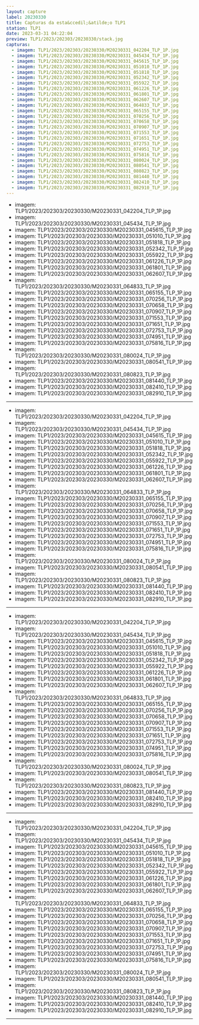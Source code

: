 ```yaml
---
layout: capture
label: 20230330
title: Capturas da esta&ccedil;&atilde;o TLP1
station: TLP1
date: 2023-03-31 04:22:04
preview: TLP1/2023/202303/20230330/stack.jpg
capturas:
  - imagem: TLP1/2023/202303/20230330/M20230331_042204_TLP_1P.jpg
  - imagem: TLP1/2023/202303/20230330/M20230331_045434_TLP_1P.jpg
  - imagem: TLP1/2023/202303/20230330/M20230331_045615_TLP_1P.jpg
  - imagem: TLP1/2023/202303/20230330/M20230331_051010_TLP_1P.jpg
  - imagem: TLP1/2023/202303/20230330/M20230331_051818_TLP_1P.jpg
  - imagem: TLP1/2023/202303/20230330/M20230331_052342_TLP_1P.jpg
  - imagem: TLP1/2023/202303/20230330/M20230331_055922_TLP_1P.jpg
  - imagem: TLP1/2023/202303/20230330/M20230331_061226_TLP_1P.jpg
  - imagem: TLP1/2023/202303/20230330/M20230331_061801_TLP_1P.jpg
  - imagem: TLP1/2023/202303/20230330/M20230331_062607_TLP_1P.jpg
  - imagem: TLP1/2023/202303/20230330/M20230331_064833_TLP_1P.jpg
  - imagem: TLP1/2023/202303/20230330/M20230331_065155_TLP_1P.jpg
  - imagem: TLP1/2023/202303/20230330/M20230331_070256_TLP_1P.jpg
  - imagem: TLP1/2023/202303/20230330/M20230331_070658_TLP_1P.jpg
  - imagem: TLP1/2023/202303/20230330/M20230331_070907_TLP_1P.jpg
  - imagem: TLP1/2023/202303/20230330/M20230331_071553_TLP_1P.jpg
  - imagem: TLP1/2023/202303/20230330/M20230331_071651_TLP_1P.jpg
  - imagem: TLP1/2023/202303/20230330/M20230331_072753_TLP_1P.jpg
  - imagem: TLP1/2023/202303/20230330/M20230331_074951_TLP_1P.jpg
  - imagem: TLP1/2023/202303/20230330/M20230331_075816_TLP_1P.jpg
  - imagem: TLP1/2023/202303/20230330/M20230331_080024_TLP_1P.jpg
  - imagem: TLP1/2023/202303/20230330/M20230331_080541_TLP_1P.jpg
  - imagem: TLP1/2023/202303/20230330/M20230331_080823_TLP_1P.jpg
  - imagem: TLP1/2023/202303/20230330/M20230331_081440_TLP_1P.jpg
  - imagem: TLP1/2023/202303/20230330/M20230331_082410_TLP_1P.jpg
  - imagem: TLP1/2023/202303/20230330/M20230331_082910_TLP_1P.jpg
---
```

  - imagem: TLP1/2023/202303/20230330/M20230331_042204_TLP_1P.jpg
  - imagem: TLP1/2023/202303/20230330/M20230331_045434_TLP_1P.jpg
  - imagem: TLP1/2023/202303/20230330/M20230331_045615_TLP_1P.jpg
  - imagem: TLP1/2023/202303/20230330/M20230331_051010_TLP_1P.jpg
  - imagem: TLP1/2023/202303/20230330/M20230331_051818_TLP_1P.jpg
  - imagem: TLP1/2023/202303/20230330/M20230331_052342_TLP_1P.jpg
  - imagem: TLP1/2023/202303/20230330/M20230331_055922_TLP_1P.jpg
  - imagem: TLP1/2023/202303/20230330/M20230331_061226_TLP_1P.jpg
  - imagem: TLP1/2023/202303/20230330/M20230331_061801_TLP_1P.jpg
  - imagem: TLP1/2023/202303/20230330/M20230331_062607_TLP_1P.jpg
  - imagem: TLP1/2023/202303/20230330/M20230331_064833_TLP_1P.jpg
  - imagem: TLP1/2023/202303/20230330/M20230331_065155_TLP_1P.jpg
  - imagem: TLP1/2023/202303/20230330/M20230331_070256_TLP_1P.jpg
  - imagem: TLP1/2023/202303/20230330/M20230331_070658_TLP_1P.jpg
  - imagem: TLP1/2023/202303/20230330/M20230331_070907_TLP_1P.jpg
  - imagem: TLP1/2023/202303/20230330/M20230331_071553_TLP_1P.jpg
  - imagem: TLP1/2023/202303/20230330/M20230331_071651_TLP_1P.jpg
  - imagem: TLP1/2023/202303/20230330/M20230331_072753_TLP_1P.jpg
  - imagem: TLP1/2023/202303/20230330/M20230331_074951_TLP_1P.jpg
  - imagem: TLP1/2023/202303/20230330/M20230331_075816_TLP_1P.jpg
  - imagem: TLP1/2023/202303/20230330/M20230331_080024_TLP_1P.jpg
  - imagem: TLP1/2023/202303/20230330/M20230331_080541_TLP_1P.jpg
  - imagem: TLP1/2023/202303/20230330/M20230331_080823_TLP_1P.jpg
  - imagem: TLP1/2023/202303/20230330/M20230331_081440_TLP_1P.jpg
  - imagem: TLP1/2023/202303/20230330/M20230331_082410_TLP_1P.jpg
  - imagem: TLP1/2023/202303/20230330/M20230331_082910_TLP_1P.jpg
---
  - imagem: TLP1/2023/202303/20230330/M20230331_042204_TLP_1P.jpg
  - imagem: TLP1/2023/202303/20230330/M20230331_045434_TLP_1P.jpg
  - imagem: TLP1/2023/202303/20230330/M20230331_045615_TLP_1P.jpg
  - imagem: TLP1/2023/202303/20230330/M20230331_051010_TLP_1P.jpg
  - imagem: TLP1/2023/202303/20230330/M20230331_051818_TLP_1P.jpg
  - imagem: TLP1/2023/202303/20230330/M20230331_052342_TLP_1P.jpg
  - imagem: TLP1/2023/202303/20230330/M20230331_055922_TLP_1P.jpg
  - imagem: TLP1/2023/202303/20230330/M20230331_061226_TLP_1P.jpg
  - imagem: TLP1/2023/202303/20230330/M20230331_061801_TLP_1P.jpg
  - imagem: TLP1/2023/202303/20230330/M20230331_062607_TLP_1P.jpg
  - imagem: TLP1/2023/202303/20230330/M20230331_064833_TLP_1P.jpg
  - imagem: TLP1/2023/202303/20230330/M20230331_065155_TLP_1P.jpg
  - imagem: TLP1/2023/202303/20230330/M20230331_070256_TLP_1P.jpg
  - imagem: TLP1/2023/202303/20230330/M20230331_070658_TLP_1P.jpg
  - imagem: TLP1/2023/202303/20230330/M20230331_070907_TLP_1P.jpg
  - imagem: TLP1/2023/202303/20230330/M20230331_071553_TLP_1P.jpg
  - imagem: TLP1/2023/202303/20230330/M20230331_071651_TLP_1P.jpg
  - imagem: TLP1/2023/202303/20230330/M20230331_072753_TLP_1P.jpg
  - imagem: TLP1/2023/202303/20230330/M20230331_074951_TLP_1P.jpg
  - imagem: TLP1/2023/202303/20230330/M20230331_075816_TLP_1P.jpg
  - imagem: TLP1/2023/202303/20230330/M20230331_080024_TLP_1P.jpg
  - imagem: TLP1/2023/202303/20230330/M20230331_080541_TLP_1P.jpg
  - imagem: TLP1/2023/202303/20230330/M20230331_080823_TLP_1P.jpg
  - imagem: TLP1/2023/202303/20230330/M20230331_081440_TLP_1P.jpg
  - imagem: TLP1/2023/202303/20230330/M20230331_082410_TLP_1P.jpg
  - imagem: TLP1/2023/202303/20230330/M20230331_082910_TLP_1P.jpg
---
  - imagem: TLP1/2023/202303/20230330/M20230331_042204_TLP_1P.jpg
  - imagem: TLP1/2023/202303/20230330/M20230331_045434_TLP_1P.jpg
  - imagem: TLP1/2023/202303/20230330/M20230331_045615_TLP_1P.jpg
  - imagem: TLP1/2023/202303/20230330/M20230331_051010_TLP_1P.jpg
  - imagem: TLP1/2023/202303/20230330/M20230331_051818_TLP_1P.jpg
  - imagem: TLP1/2023/202303/20230330/M20230331_052342_TLP_1P.jpg
  - imagem: TLP1/2023/202303/20230330/M20230331_055922_TLP_1P.jpg
  - imagem: TLP1/2023/202303/20230330/M20230331_061226_TLP_1P.jpg
  - imagem: TLP1/2023/202303/20230330/M20230331_061801_TLP_1P.jpg
  - imagem: TLP1/2023/202303/20230330/M20230331_062607_TLP_1P.jpg
  - imagem: TLP1/2023/202303/20230330/M20230331_064833_TLP_1P.jpg
  - imagem: TLP1/2023/202303/20230330/M20230331_065155_TLP_1P.jpg
  - imagem: TLP1/2023/202303/20230330/M20230331_070256_TLP_1P.jpg
  - imagem: TLP1/2023/202303/20230330/M20230331_070658_TLP_1P.jpg
  - imagem: TLP1/2023/202303/20230330/M20230331_070907_TLP_1P.jpg
  - imagem: TLP1/2023/202303/20230330/M20230331_071553_TLP_1P.jpg
  - imagem: TLP1/2023/202303/20230330/M20230331_071651_TLP_1P.jpg
  - imagem: TLP1/2023/202303/20230330/M20230331_072753_TLP_1P.jpg
  - imagem: TLP1/2023/202303/20230330/M20230331_074951_TLP_1P.jpg
  - imagem: TLP1/2023/202303/20230330/M20230331_075816_TLP_1P.jpg
  - imagem: TLP1/2023/202303/20230330/M20230331_080024_TLP_1P.jpg
  - imagem: TLP1/2023/202303/20230330/M20230331_080541_TLP_1P.jpg
  - imagem: TLP1/2023/202303/20230330/M20230331_080823_TLP_1P.jpg
  - imagem: TLP1/2023/202303/20230330/M20230331_081440_TLP_1P.jpg
  - imagem: TLP1/2023/202303/20230330/M20230331_082410_TLP_1P.jpg
  - imagem: TLP1/2023/202303/20230330/M20230331_082910_TLP_1P.jpg
---
  - imagem: TLP1/2023/202303/20230330/M20230331_042204_TLP_1P.jpg
  - imagem: TLP1/2023/202303/20230330/M20230331_045434_TLP_1P.jpg
  - imagem: TLP1/2023/202303/20230330/M20230331_045615_TLP_1P.jpg
  - imagem: TLP1/2023/202303/20230330/M20230331_051010_TLP_1P.jpg
  - imagem: TLP1/2023/202303/20230330/M20230331_051818_TLP_1P.jpg
  - imagem: TLP1/2023/202303/20230330/M20230331_052342_TLP_1P.jpg
  - imagem: TLP1/2023/202303/20230330/M20230331_055922_TLP_1P.jpg
  - imagem: TLP1/2023/202303/20230330/M20230331_061226_TLP_1P.jpg
  - imagem: TLP1/2023/202303/20230330/M20230331_061801_TLP_1P.jpg
  - imagem: TLP1/2023/202303/20230330/M20230331_062607_TLP_1P.jpg
  - imagem: TLP1/2023/202303/20230330/M20230331_064833_TLP_1P.jpg
  - imagem: TLP1/2023/202303/20230330/M20230331_065155_TLP_1P.jpg
  - imagem: TLP1/2023/202303/20230330/M20230331_070256_TLP_1P.jpg
  - imagem: TLP1/2023/202303/20230330/M20230331_070658_TLP_1P.jpg
  - imagem: TLP1/2023/202303/20230330/M20230331_070907_TLP_1P.jpg
  - imagem: TLP1/2023/202303/20230330/M20230331_071553_TLP_1P.jpg
  - imagem: TLP1/2023/202303/20230330/M20230331_071651_TLP_1P.jpg
  - imagem: TLP1/2023/202303/20230330/M20230331_072753_TLP_1P.jpg
  - imagem: TLP1/2023/202303/20230330/M20230331_074951_TLP_1P.jpg
  - imagem: TLP1/2023/202303/20230330/M20230331_075816_TLP_1P.jpg
  - imagem: TLP1/2023/202303/20230330/M20230331_080024_TLP_1P.jpg
  - imagem: TLP1/2023/202303/20230330/M20230331_080541_TLP_1P.jpg
  - imagem: TLP1/2023/202303/20230330/M20230331_080823_TLP_1P.jpg
  - imagem: TLP1/2023/202303/20230330/M20230331_081440_TLP_1P.jpg
  - imagem: TLP1/2023/202303/20230330/M20230331_082410_TLP_1P.jpg
  - imagem: TLP1/2023/202303/20230330/M20230331_082910_TLP_1P.jpg
---
